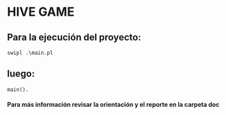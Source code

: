 # HIVE GAME 


## Para la ejecución del proyecto:
`
swipl .\main.pl
`

## luego:
`
main().
`

#### Para más información revisar la orientación y el reporte en la carpeta **doc**